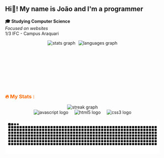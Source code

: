 <h2 align="left">Hi👋! My name is João and I'm a programmer</h2>

<p align="left">
  <strong>🎓 Studying Computer Science</strong><br>
  <em>Focused on websites</em><br>
  1/3 IFC - Campus Araquari
</p>

<div align="center">
  <div style="display: flex; flex-direction: row; gap: 10px; align-items: center; justify-content: center;">
    <img src="https://github-readme-stats.vercel.app/api?username=joaosantos86&hide_title=false&hide_rank=false&show_icons=true&include_all_commits=true&count_private=true&disable_animations=false&theme=tokyonight&locale=en&hide_border=false" height="150" alt="stats graph" />
    <img src="https://github-readme-stats.vercel.app/api/top-langs?username=joaosantos86&locale=en&hide_title=false&layout=compact&card_width=320&langs_count=5&theme=tokyonight&hide_border=false" height="150" alt="languages graph" />
  </div>
</div>

<h3 align="left" style="color: #ff6a00;">🔥 My Stats :</h3>

<div align="center">
  <img src="https://streak-stats.demolab.com?user=joaosantos86&locale=en&mode=daily&theme=tokyonight&hide_border=false&border_radius=5&order=3" height="220" alt="streak graph" />
</div>

<div align="center">
  <img src="https://skillicons.dev/icons?i=js" height="30" alt="javascript logo" />
  <img width="12" />
  <img src="https://cdn.jsdelivr.net/gh/devicons/devicon/icons/html5/html5-original.svg" height="30" alt="html5 logo" />
  <img width="12" />
  <img src="https://cdn.jsdelivr.net/gh/devicons/devicon/icons/css3/css3-original.svg" height="30" alt="css3 logo" />
</div>

<br clear="both">

<img src="https://raw.githubusercontent.com/joaosantos86/joaosantos86/output/snake.svg" alt="Snake animation" />
